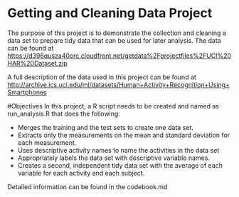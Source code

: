 # Getting and Cleaning Data Project

The purpose of this project is to demonstrate the collection and cleaning a data set to prepare tidy data that can be used for later analysis. 
The data can be found at 
https://d396qusza40orc.cloudfront.net/getdata%2Fprojectfiles%2FUCI%20HAR%20Dataset.zip

A full description of the data used in this project can be found at http://archive.ics.uci.edu/ml/datasets/Human+Activity+Recognition+Using+Smartphones

#Objectives
In this project, a R script needs to be created and named as run_analysis.R that does the following:
- Merges the training and the test sets to create one data set.
- Extracts only the measurements on the mean and standard deviation for each measurement.
- Uses descriptive activity names to name the activities in the data set
- Appropriately labels the data set with descriptive variable names.
- Creates a second, independent tidy data set with the average of each variable for each activity and each subject.

Detailed information can be found in the codebook.md
